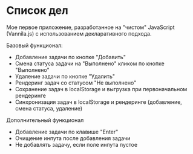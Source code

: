 <h1>Список дел</h1>

Мое первое приложение, разработанное на "чистом" JavaScript (Vannila.js) с использованием декларативного подхода.

Базовый функционал:
* Добавление задачи по кнопке "Добавить"
* Смена статуса задачи на "Выполнено" кликом по кнопке "Выполнено"
* Удаление задачи по кнопке "Удалить"
* Рендеринг задач со статусом "Не выполнено"
* Сохранение задач в localStorage и выгрузка при первоначальном рендеринге
* Синхронизация задач в localStorage и рендеринге (добавление, смена статуса, удаление)

Дополнительный функционал
* Добавление задачи по клавише "Enter"
* Очищение инпута после добавления задачи
* Не добавлять задачу, если поле инпута пустое

